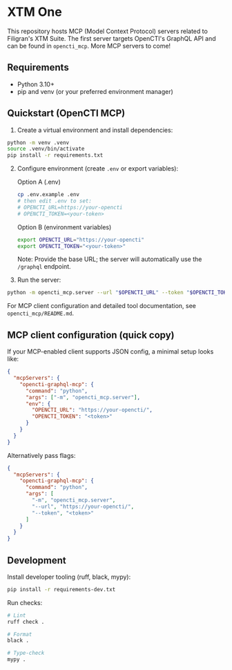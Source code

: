 # XTM One

This repository hosts MCP (Model Context Protocol) servers related to Filigran's XTM Suite. The first server targets OpenCTI's GraphQL API and can be found in `opencti_mcp`. More MCP servers to come!

## Requirements

- Python 3.10+
- pip and venv (or your preferred environment manager)

## Quickstart (OpenCTI MCP)

1. Create a virtual environment and install dependencies:
```bash
python -m venv .venv
source .venv/bin/activate
pip install -r requirements.txt
```

2. Configure environment (create `.env` or export variables):

   Option A (.env)
   ```bash
   cp .env.example .env
   # then edit .env to set:
   # OPENCTI_URL=https://your-opencti
   # OPENCTI_TOKEN=<your-token>
   ```

   Option B (environment variables)
   ```bash
   export OPENCTI_URL="https://your-opencti"
   export OPENCTI_TOKEN="<your-token>"
   ```

   Note: Provide the base URL; the server will automatically use the `/graphql` endpoint.

3. Run the server:
```bash
python -m opencti_mcp.server --url "$OPENCTI_URL" --token "$OPENCTI_TOKEN"
```

For MCP client configuration and detailed tool documentation, see `opencti_mcp/README.md`.

## MCP client configuration (quick copy)

If your MCP-enabled client supports JSON config, a minimal setup looks like:

```json
{
  "mcpServers": {
    "opencti-graphql-mcp": {
      "command": "python",
      "args": ["-m", "opencti_mcp.server"],
      "env": {
        "OPENCTI_URL": "https://your-opencti/",
        "OPENCTI_TOKEN": "<token>"
      }
    }
  }
}
```

Alternatively pass flags:

```json
{
  "mcpServers": {
    "opencti-graphql-mcp": {
      "command": "python",
      "args": [
        "-m", "opencti_mcp.server",
        "--url", "https://your-opencti/",
        "--token", "<token>"
      ]
    }
  }
}
```

## Development

Install developer tooling (ruff, black, mypy):

```bash
pip install -r requirements-dev.txt
```

Run checks:

```bash
# Lint
ruff check .

# Format
black .

# Type-check
mypy .
```
